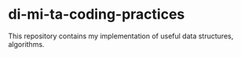 # di-mi-ta-coding-practices
This repository contains my implementation of useful data structures, algorithms.
